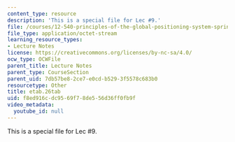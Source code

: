 ```yaml
---
content_type: resource
description: 'This is a special file for Lec #9.'
file: /courses/12-540-principles-of-the-global-positioning-system-spring-2012/f8ed916cdc9569f78de556d36ff0fb9f_etab.26tab
file_type: application/octet-stream
learning_resource_types:
- Lecture Notes
license: https://creativecommons.org/licenses/by-nc-sa/4.0/
ocw_type: OCWFile
parent_title: Lecture Notes
parent_type: CourseSection
parent_uid: 7db57be8-2ce7-e0cd-b529-3f5578c683b0
resourcetype: Other
title: etab.26tab
uid: f8ed916c-dc95-69f7-8de5-56d36ff0fb9f
video_metadata:
  youtube_id: null
---
```

This is a special file for Lec #9.